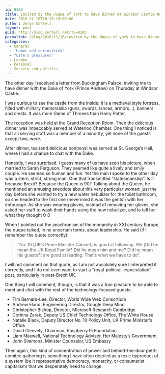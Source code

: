```yaml
---
id: 8103
title: Invited by the Duque of York to have dinner at Windsor Castle November 3
date: 2016-11-10T20:26:18+00:00
author: Jorge Cortell
layout: post
guid: http://blog.cortell.net/?p=8103
permalink: /blog/2016/11/10/invited-by-the-duque-of-york-to-have-dinner-at-windsor-castle-november-3/
categories:
  - General
  - 'Humor and curiosities'
  - "Life's pleasures"
  - London
  - Personal
  - Society and politics
---
```

The other day I received a letter from Buckingham Palace, inviting me to have dinner with the Duke of York (Prince Andrew) on Thursday at Windsor Castle.

I was curious to see the castle from the inside: it is a medieval style fortress, filled with military memorabilia (guns, swords, lances, armors…), banners and crests. It was more Game of Thrones than Harry Potter.

The reception was held at the Grand Reception Room. Then the delicious dinner was impeccably served at Waterloo Chamber. One thing I noticed is that all serving staff was a member of a minority, yet none of the guests except two, were.

After dinner, tea (and delicious bonbons) was served at St. George’s Hall, where I had a chance to chat with the Duke.

Honestly, I was surprised. I guess many of us have seen his picture, when married to Sarah Ferguson. They seemed like quite a lively and smily couple. He seemed so human and fun. Yet the man I spoke to the other day was a stern, strict, strong man. One that transmitted “statesmanship”. Is it because Brexit? Because the Queen is 90? Talking about the Queen, he mentioned an amusing anecdote about this very particular woman: just the day before she wanted to try a new water nebulizer for the toilet bathroom, so she headed to the first one (nevermind it was the gents’) with her entourage. As she was wearing gloves, instead of removing her gloves, she asked her staff to wash their hands using the new nebulizer, and to tell her what they thought 0_0

When I pointed out the anachronism of the monarchy in XXI century Europe, the duque talked, in no uncertain terms, about leadership. He said (if I remember the quote correctly):

> “No. 10 [UK’s Prime Minister Cabinet] is good at following. We [Did he mean the UK Royal Family? Did he mean him and me? Did he mean his guests?] are good at leading. That’s what we have to do”.

I will not comment on that quote, as I am not absolutely sure I interpreted it correctly, and I do not even want to start a “royal-political-especulation” post, particularly in post-Brexit UK.

One thing I will comment, though, is that it was a true pleasure to be able to meet and chat with the rest of the technology-focused guests:

  * Tim Berners-Lee, Director, World Wide Web Consortium
  * Andrew Eland, Engineering Director, Google Deep Mind
  * Christopher Bishop, Director, Microsoft Research Cambridge
  * Corinna Zarek, Deputy US Chief Technology Office, The White House
  * Natalie Black, Deputy Director No. 10 Policy Unit, UK Prime Minister’s Office
  * David Cleevely, Chairman, Raspberry Pi Foundation
  * Liam Maxwell, National Technology Adviser, Her Majesty’s Government
  * John Simmons, Minister Counselor, US Embassy

Then again, this kind of concentration of power and behind-the-door petit-comitee gathering is something I have often decried as a toxic byproduct of a system (be it representative democracy, monarchy, or consumerist capitalism) that we desperately need to change.